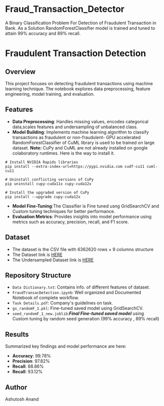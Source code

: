 # Fraud_Transaction_Detector
A Binary Classification Problem For Detection of Fraudulent Transaction in Bank. As a Solution RandomForestClassifier model is trained and tuned to attain  99% accuracy and 89% recall.

# Fraudulent Transaction Detection

## Overview
This project focuses on detecting fraudulent transactions using machine learning technique. The notebook explores data preprocessing, feature engineering, model training, and evaluation.

## Features
- **Data Preprocessing**: Handles missing values, encodes categorical data,scales features and undersampling of unbalanced class.
- **Model Building**: Implements machine learning algorithm to classify transactions as fraudulent or non-fraudulent- GPU accelerated RandomForestClassifier of CuML library is used to be 
                      trained on large dataset.
**Note:** CuPy and CuML are not already installed on google colaboratory runtimes. Here is the way to install it.
```
# Install NVIDIA Rapids libraries
pip install --extra-index-url=https://pypi.nvidia.com cudf-cu11 cuml-cu11

# Uninstall conflicting versions of CuPy
pip uninstall cupy-cuda11x cupy-cuda12x

# Install the upgraded version of CuPy
pip install --upgrade cupy-cuda12x
```
- **Model Fine-Tuning**:The Classifier is Fine tuned usng GridSearchCV and Custom tuning techniques for better performance.
- **Evaluation Metrics**: Provides insights into model performance using metrics such as accuracy, precision, recall, and F1 score.

## Dataset
- The dataset is the CSV file with 6362620 rows × 9 columns structure
- The Dataset link is [HERE](https://drive.usercontent.google.com/download?id=1VNpyNkGxHdskfdTNRSjjyNa5qC9u0JyV&export=download&authuser=0)
- The Undersampled Dataset link is [HERE](https://drive.google.com/file/d/1BDRPic7J5t7jCSrX8s9HN-gdNxS16CPv/view?usp=sharing)
  
## Repository Structure
- `Data Dictionary.txt`: Contains info. of different features of dataset.
- `FraudTransacDetection.ipynb`: Well organized and Documented Notebook of complete workflow.
- `Task Details.pdf`: Company's guidelines on task.
- `gs_randomF_1.pkl`: Fine-tuned saved model using GridSearchCV.
- `seed_randomF_1_new.joblib`:***Final Fine-tuned saved model*** using Custom tuning by random seed generation (99% accuracy , 89% recall)

## Results
Summarized key findings and model performance are here:
- **Accuracy**: 99.78%
- **Precision**: 97.82%
- **Recall**: 88.86%
- **Recall**: 93.12%

## Author
Ashutosh Anand
